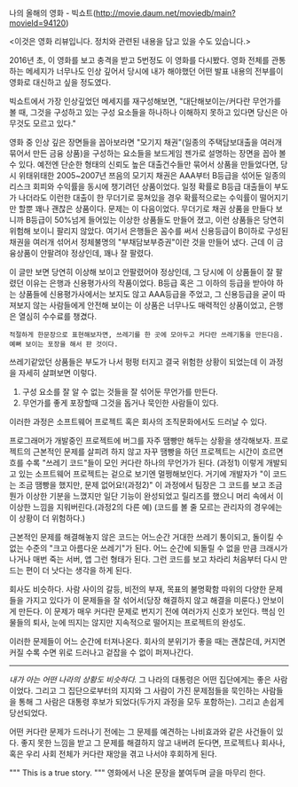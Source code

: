 나의 올해의 영화 - 빅쇼트(http://movie.daum.net/moviedb/main?movieId=94120)

<이것은 영화 리뷰입니다. 정치와 관련된 내용을 담고 있을 수도 있습니다.>


2016년 초, 이 영화를 보고 충격을 받고 5번정도 이 영화를 다시봤다. 영화 전체를 관통하는 메세지가 너무나도 인상 깊어서 당시에 내가 해야했던 어떤 발표 내용의 전부를이 영화로 대신하고 싶을 정도였다.

빅쇼트에서 가장 인상깊었던 메세지를 재구성해보면,
"대단해보이는/커다란 무언가를 볼 때, 그것을 구성하고 있는 구성 요소들을 하나하나 이해하지 못하고 있다면 당신은 아무것도 모르고 있다."

영화 중 인상 깊은 장면들을 꼽아보라면 "모기지 채권"(일종의 주택담보대출을 여러개 묶어서 만든 금융 상품)을 구성하는 요소들을 보드게임 젠가로 설명하는 장면을 꼽아 볼 수 있다. 예전엔 단순한 형태의 신뢰도 높은 대출건수들만 묶어서 상품을 만들었다면, 당시 위태위태한 2005~2007년 쯔음의 모기지 채권은 AAA부터 B등급을 섞어둔 일종의 리스크 회피와 수익률을 동시에 챙기려던 상품이었다. 일정 확률로 B등급 대출들이 부도가 나더라도 이런한 대출이 한 무더기로 뭉쳐있을 경우 확률적으로는 수익률이 떨어지기만 할뿐 꽤나 괜찮은 상품이다. 문제는 이 다음이었다. 무더기로 채권 상품을 만들다 보니까 B등급이 50%넘게 들어있는 이상한 상품들도 만들어 졌고, 이런 상품들은 당연히 위험해 보이니 팔리지 않았다. 여기서 은행들은 꼼수를 써서 신용등급이 B이하로 구성된 채권을 여러개 섞어서 정체불명의 "부채담보부증권"이란 것을 만들어 냈다. 근데 이 금융상품이 안팔려야 정상인데, 꽤나 잘 팔렸다.

이 글만 보면 당연히 이상해 보이고 안팔렸어야 정상인데, 그 당시에 이 상품들이 잘 팔렸던 이유는 은행과 신용평가사의 작품이었다. B등급 혹은 그 이하의 등급을 받아야 하는 상품들에 신용평가사에서는 보지도 않고 AAA등급을 주었고, 그 신용등급을 굳이 따져보지 않는 사람들에게 안전해 보이는 이 상품은 너무나도 매력적인 상품이었고, 은행은 열심히 수수료를 챙겼다.

```
적절하게 한문장으로 표현해보자면, 쓰레기를 한 곳에 모아두고 커다란 쓰레기통을 만든다음. 예뻐 보이는 포장을 해서 판 것이다.
```

쓰레기같았던 상품들은 부도가 나서 펑펑 터지고 결국 위험한 상황이 되었는데 이 과정을 자세히 살펴보면 이렇다.

1. 구성 요소를 잘 알 수 없는 것들을 잘 섞어둔 무언가를 만든다.
2. 무언가를 좋게 포장할때 그것을 돕거나 묵인한 사람들이 있다.



이러한 과정은 소프트웨어 프로젝트 혹은 회사의 조직문화에서도 드러날 수 있다.

프로그래머가 개발중인 프로젝트에 버그를 자주 땜빵만 해두는 상황을 생각해보자. 프로젝트의 근본적인 문제를 살피려 하지 않고 자꾸 땜빵을 하던 프로젝트는 시간이 흐르면 흐를 수록 "쓰레기 코드"들이 모인 커다란 하나의 무언가가 된다. (과정1)
이렇게 개발되고 있는 소프트웨어 프로젝트는 겉으로 보기엔 멀쩡해보인다. 거기에 개발자가 "이 코드는 조금 땜빵을 했지만, 문제 없어요!(과정2)" 이 과정에서 팀장은 그 코드를 보고 조금 뭔가 이상한 기분을 느꼈지만 일단 기능이 완성되었고 릴리즈를 했으니 머리 속에서 이 이상한 느낌을 지워버린다.(과정2의 다른 예) (코드를 볼 줄 모르는 관리자의 경우에는 이 상황이 더 위험하다.)

근본적인 문제를 해결해놓지 않은 코드는 어느순간 거대한 쓰레기 통이되고, 돌이킬 수 없는 수준의 "크고 아름다운 쓰레기"가 된다. 어느 순간에 되돌릴 수 없을 만큼 크래시가 나거나 매번 죽는 서버, 앱 그런 형태가 된다. 그런 코드를 보고 차라리 처음부터 다시 만드는 편이 더 낫다는 생각을 하게 된다.

회사도 비슷하다. 사람 사이의 갈등, 비전의 부재, 목표의 불명확함 따위의 다양한 문제들을 가지고 있다가 이 문제들을 잘 섞어서(당장 해결하지 않고 해결을 미룬다.) 안보이게 만든다. 이 문제가 매우 커다란 문제로 번지기 전에 여러가지 신호가 보인다. 핵심 인물들의 퇴사, 눈에 띄지는 않지만 지속적으로 떨어지는 프로젝트의 완성도.

이러한 문제들이 어느 순간에 터져나온다. 회사의 분위기가 좋을 때는 괜찮은데, 커지면 커질 수록 수면 위로 드러나고 겉잡을 수 없이 퍼져나간다.

-----------------------------------------------------

*내가 아는 어떤 나라의 상황도 비슷하다.* 그 나라의 대통령은 어떤 집단에게는 좋은 사람이었다. 그리고 그 집단으로부터의 지지와 그 사람이 가진 문제점들을 묵인하는 사람들을 통해 그 사람은 대통령 후보가 되었다(두가지 과정을 모두 포함하는). 그리고 손쉽게 당선되었다. 

어떤 커다란 문제가 드러나기 전에는 그 문제를 예견하는 나비효과와 같은 사건들이 있다. 좋지 못한 느낌을 받고 그 문제를 해결하지 않고 내버려 둔다면, 프로젝트나 회사나, 혹은 우리 사회 전체가 커다란 재앙을 겪고 나서야 후회하게 된다.

"""
This is a true story.
"""
영화에서 나온 문장을 붙여두며 글을 마무리 한다.
